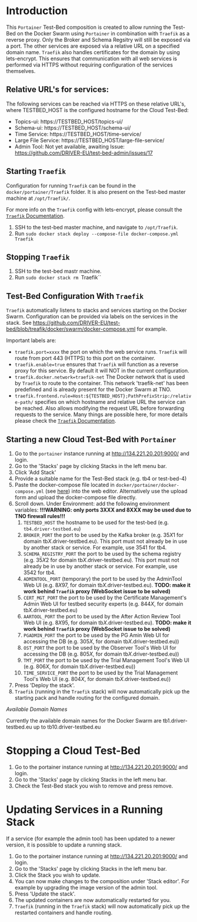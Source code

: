 # Introduction

This `Portainer` Test-Bed composition is created to allow running the Test-Bed on the Docker Swarm using `Portainer` in combination with `Traefik` as a reverse proxy. Only the Broker and Schema Regsitry will still be exposed via a port. The other services are exposed via a relative URL on a specified domain name. `Traefik` also handles certificates for the domain by using lets-encrypt. This ensures that communication with all web services is performed via HTTPS without requiring configuration of the services themselves.

## Relative URL's for services:

The following services can be reached via HTTPS on these relative URL's, where TESTBED_HOST is the configured hostname for the Cloud Test-Bed:

* Topics-ui: https://TESTBED_HOST/topics-ui/
* Schema-ui: https://TESTBED_HOST/schema-ui/
* Time Service: https://TESTBED_HOST/time-service/
* Large File Service: https://TESTBED_HOST/large-file-service/
* Admin Tool: Not yet available, awaiting Issue: https://github.com/DRIVER-EU/test-bed-admin/issues/17

## Starting `Traefik`

Configuration for running `Traefik` can be found in the `docker/portainer/Traefik` folder. It is also present on the Test-bed master machine at `/opt/Traefik/`.

For more info on the `Traefik` config with lets-encrypt, please consult the [`Traefik` Documentation](https://docs.traefik.io/user-guide/docker-and-lets-encrypt/).

1. SSH to the test-bed master machine, and navigate to `/opt/Traefik`.
2. Run `sudo docker stack deploy --compose-file docker-compose.yml Traefik`

## Stopping `Traefik`

1. SSH to the test-bed mastr machine.
2. Run `sudo docker stack rm `Traefik``

## Test-Bed Configuration With `Traefik`

`Traefik` automatically listens to stacks and services starting on the Docker Swarm. Configuration can be provided via labels on the services in the stack. See https://github.com/DRIVER-EU/test-bed/blob/treafik/docker/swarm/docker-compose.yml for example.

Important labels are:

* `traefik.port=xxxx` the port on which the web service runs. `Traefik` will route from port 443 (HTTPS) to this port on the container.
* `traefik.enable=true` ensures that `Traefik` will function as a reverse proxy for this service. By default it will NOT in the current configuration.
* `traefik.docker.network=traefik-net` The Docker network that is used by `Traefik` to route to the container. This network 'traefik-net' has been predefined and is already present for the Docker Swarm at TNO.
* `traefik.frontend.rule=Host:${TESTBED_HOST};PathPrefixStrip:/relative-path/` specifies on which hostname and relative URL the service can be reached. Also allows modifying the request URL before forwarding requests to the service.  Many things are possible here, for more details please check the [`Traefik` Documentation](https://docs.traefik.io/basics/#frontends).

## Starting a new Cloud Test-Bed with `Portainer`

1. Go to the `portainer` instance running at http://134.221.20.201:9000/ and login.
2. Go to the 'Stacks' page by clicking Stacks in the left menu bar.
3. Click 'Add Stack'
4. Provide a suitable name for the Test-Bed stack (e.g. tb4 or test-bed-4)
5. Paste the docker-compose file located in `docker/portainer/docker-compose.yml` (see [here](https://github.com/DRIVER-EU/test-bed/blob/traefik/docker/portainer/docker-compose.yml)) into the web editor. Alternatively use the upload form and upload the docker-compose file directly.
6. Scroll down. Under Environment: add the following environment variables:
   **!!!WARNING: only ports 3XXX and 8XXX may be used due to TNO firewall rules!!!**
   1. `TESTBED_HOST` the hostname to be used for the test-bed (e.g. `tb4.driver-testbed.eu`)
   2. `BROKER_PORT` the port to be used by the Kafka broker (e.g. 35*X*1 for domain tb*X*.driver-testbed.eu). This port must not already be in use by another stack or service. For example, use 3541 for tb4.
   3. `SCHEMA_REGISTRY_PORT` the port to be used by the schema registry (e.g. 35*X*2 for domain tb*X*.driver-testbed.eu). This port must not already be in use by another stack or service. For example, use 3542 for tb4.
   4. `ADMINTOOL_PORT` (temporary) the port to be used by the AdminTool Web UI (e.g. 8*X*97, for domain tb*X*.driver-testbed.eu). **TODO: make it work behind `Traefik` proxy (WebSocket issue to be solved)**
   5. `CERT_MGT_PORT` the port to be used by the Certificate Management's Admin Web UI for testbed security experts (e.g. 844*X*, for domain tb*X*.driver-testbed.eu)
   6. `AARTOOL_PORT` the port to be used by the After Action Review Tool Web UI (e.g. 8*X*95, for domain tb*X*.driver-testbed.eu). **TODO: make it work behind `Traefik` proxy (WebSocket issue to be solved)**
   7. `PGADMIN_PORT` the port to be used by the PG Amin Web UI for accessing the DB (e.g. 305*X*, for domain tb*X*.driver-testbed.eu))
   8. `OST_PORT` the port to be used by the Observer Tool's Web UI for accessing the DB (e.g. 805*X*, for domain tb*X*.driver-testbed.eu))
   9. `TMT_PORT` the port to be used by the Trial Management Tool's Web UI (e.g. 806*X*, for domain tb*X*.driver-testbed.eu))
   10. `TIME_SERVICE_PORT` the port to be used by the Trial Management Tool's Web UI (e.g. 804*X*, for domain tb*X*.driver-testbed.eu))
7. Press 'Deploy the stack'.
8. `Traefik` (running in the `Traefik` stack) will now automatically pick up the starting pack and handle routing for the configured domain.

*Available Domain Names*

Currently the available domain names for the Docker Swarm are tb1.driver-testbed.eu up to tb10.driver-testbed.eu

# Stopping a Cloud Test-Bed

1. Go to the portainer instance running at http://134.221.20.201:9000/ and login.
2. Go to the 'Stacks' page by clicking Stacks in the left menu bar.
3. Check the Test-Bed stack you wish to remove and press remove.

# Updating Services in a Running Stack

If a service (for example the admin tool) has been updated to a newer version, it is possible to update a running stack.

1. Go to the portainer instance running at http://134.221.20.201:9000/ and login.
2. Go to the 'Stacks' page by clicking Stacks in the left menu bar.
3. Click the Stack you wish to update.
4. You can now make changes to the composition under 'Stack editor'. For example by upgrading the image version of the admin tool.
5. Press 'Update the stack'.
6. The updated containers are now automatically restarted for you.
7. `Traefik` (running in the `Traefik` stack) will now automatically pick up the restarted containers and handle routing.
